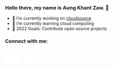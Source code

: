 ### Hello there, my name is Aung Khant Zaw. 👋

- 🔭 I’m currently working on [cloudsource](https://www.cloudsource.co.jp/)
- 🌱 I’m currently learning cloud computing
- 👯 2022 Goals: Contribute open source projects


### Connect with me:



[![website](./img/twitter-dark.svg)](https://twitter.com/AungKha49878494)
&nbsp;&nbsp;
[![website](./img/linkedin-dark.svg)](https://www.linkedin.com/in/aung-khant-zaw-0ab61616b/)

